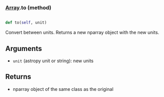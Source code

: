 ### [Array](Array.md).to (method)


```py

def to(self, unit)

```



Convert between units.  Returns a new nparray object with the new units.

Arguments
---------
* `unit` (astropy unit or string): new units

Returns
-------
* nparray object of the same class as the original

